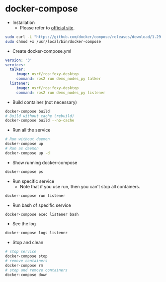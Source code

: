 # docker-compose

* Installation
  - Please refer to [official site](https://docs.docker.com/compose/install/).
```bash
sudo curl -L "https://github.com/docker/compose/releases/download/1.29.2/docker-compose-$(uname -s)-$(uname -m)" -o /usr/local/bin/docker-compose
sudo chmod +x /usr/local/bin/docker-compose
```
* Create docker-compose.yml
```yml
version: '3'
services:
  talker:
     image: osrf/ros:foxy-desktop
     command: ros2 run demo_nodes_py talker
  listener:
     image: osrf/ros:foxy-desktop
     command: ros2 run demo_nodes_py listener
```
* Build container (not necessary)
```bash
docker-compose build
# Build without cache (rebuild)
docker-compose build --no-cache
```
* Run all the service
```bash
# Run without daemon
docker-compose up
# Run as daemon
docker-compose up -d
```
* Show running docker-compose
```bash
docker-compose ps
```
* Run specific service
  - Note that if you use run, then you can't stop all containers.
```bash
docker-compose run listener
```
* Run bash of specific service
```bash
docker-compose exec listener bash
```
* See the log
```bash
docker-compose logs listener
```
* Stop and clean
```bash
# stop service
docker-compose stop
# remove containers
docker-compose rm
# stop and remove containers
docker-compose down
```
